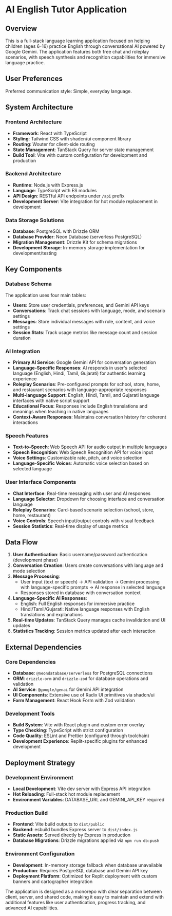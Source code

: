 # AI English Tutor Application

## Overview

This is a full-stack language learning application focused on helping children (ages 6-16) practice English through conversational AI powered by Google Gemini. The application features both free chat and roleplay scenarios, with speech synthesis and recognition capabilities for immersive language practice.

## User Preferences

Preferred communication style: Simple, everyday language.

## System Architecture

### Frontend Architecture
- **Framework**: React with TypeScript
- **Styling**: Tailwind CSS with shadcn/ui component library
- **Routing**: Wouter for client-side routing
- **State Management**: TanStack Query for server state management
- **Build Tool**: Vite with custom configuration for development and production

### Backend Architecture
- **Runtime**: Node.js with Express.js
- **Language**: TypeScript with ES modules
- **API Design**: RESTful API endpoints under `/api` prefix
- **Development Server**: Vite integration for hot module replacement in development

### Data Storage Solutions
- **Database**: PostgreSQL with Drizzle ORM
- **Database Provider**: Neon Database (serverless PostgreSQL)
- **Migration Management**: Drizzle Kit for schema migrations
- **Development Storage**: In-memory storage implementation for development/testing

## Key Components

### Database Schema
The application uses four main tables:
- **Users**: Store user credentials, preferences, and Gemini API keys
- **Conversations**: Track chat sessions with language, mode, and scenario settings
- **Messages**: Store individual messages with role, content, and voice settings
- **Session Stats**: Track usage metrics like message count and session duration

### AI Integration
- **Primary AI Service**: Google Gemini API for conversation generation
- **Language-Specific Responses**: AI responds in user's selected language (English, Hindi, Tamil, Gujarati) for authentic learning experience
- **Roleplay Scenarios**: Pre-configured prompts for school, store, home, and restaurant scenarios with language-appropriate responses
- **Multi-language Support**: English, Hindi, Tamil, and Gujarati language interfaces with native script support
- **Educational Focus**: Responses include English translations and meanings when teaching in native languages
- **Context-Aware Responses**: Maintains conversation history for coherent interactions

### Speech Features
- **Text-to-Speech**: Web Speech API for audio output in multiple languages
- **Speech Recognition**: Web Speech Recognition API for voice input
- **Voice Settings**: Customizable rate, pitch, and voice selection
- **Language-Specific Voices**: Automatic voice selection based on selected language

### User Interface Components
- **Chat Interface**: Real-time messaging with user and AI responses
- **Language Selector**: Dropdown for choosing interface and conversation language
- **Roleplay Scenarios**: Card-based scenario selection (school, store, home, restaurant)
- **Voice Controls**: Speech input/output controls with visual feedback
- **Session Statistics**: Real-time display of usage metrics

## Data Flow

1. **User Authentication**: Basic username/password authentication (development phase)
2. **Conversation Creation**: Users create conversations with language and mode selection
3. **Message Processing**: 
   - User input (text or speech) → API validation → Gemini processing with language-specific prompts → AI response in selected language
   - Responses stored in database with conversation context
4. **Language-Specific AI Responses**: 
   - English: Full English responses for immersive practice
   - Hindi/Tamil/Gujarati: Native language responses with English translations and explanations
5. **Real-time Updates**: TanStack Query manages cache invalidation and UI updates
6. **Statistics Tracking**: Session metrics updated after each interaction

## External Dependencies

### Core Dependencies
- **Database**: `@neondatabase/serverless` for PostgreSQL connections
- **ORM**: `drizzle-orm` and `drizzle-zod` for database operations and validation
- **AI Service**: `@google/genai` for Gemini API integration
- **UI Components**: Extensive use of Radix UI primitives via shadcn/ui
- **Form Management**: React Hook Form with Zod validation

### Development Tools
- **Build System**: Vite with React plugin and custom error overlay
- **Type Checking**: TypeScript with strict configuration
- **Code Quality**: ESLint and Prettier (configured through toolchain)
- **Development Experience**: Replit-specific plugins for enhanced development

## Deployment Strategy

### Development Environment
- **Local Development**: Vite dev server with Express API integration
- **Hot Reloading**: Full-stack hot module replacement
- **Environment Variables**: DATABASE_URL and GEMINI_API_KEY required

### Production Build
- **Frontend**: Vite build outputs to `dist/public`
- **Backend**: esbuild bundles Express server to `dist/index.js`
- **Static Assets**: Served directly by Express in production
- **Database Migrations**: Drizzle migrations applied via `npm run db:push`

### Environment Configuration
- **Development**: In-memory storage fallback when database unavailable
- **Production**: Requires PostgreSQL database and Gemini API key
- **Deployment Platform**: Optimized for Replit deployment with custom banners and cartographer integration

The application is designed as a monorepo with clear separation between client, server, and shared code, making it easy to maintain and extend with additional features like user authentication, progress tracking, and advanced AI capabilities.
